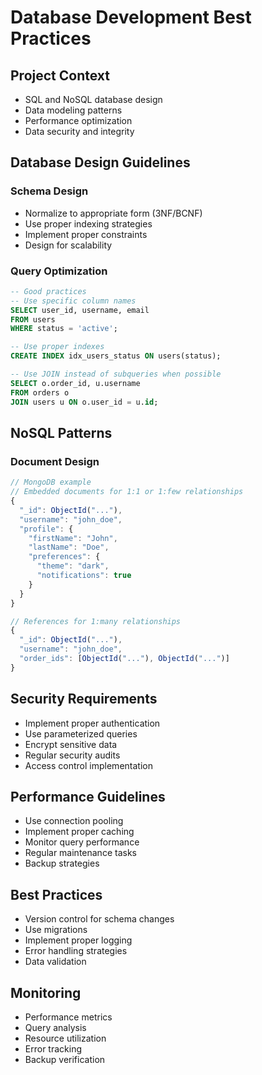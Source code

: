 # Database Development Best Practices

## Project Context
- SQL and NoSQL database design
- Data modeling patterns
- Performance optimization
- Data security and integrity

## Database Design Guidelines
### Schema Design
- Normalize to appropriate form (3NF/BCNF)
- Use proper indexing strategies
- Implement proper constraints
- Design for scalability

### Query Optimization
```sql
-- Good practices
-- Use specific column names
SELECT user_id, username, email 
FROM users 
WHERE status = 'active';

-- Use proper indexes
CREATE INDEX idx_users_status ON users(status);

-- Use JOIN instead of subqueries when possible
SELECT o.order_id, u.username
FROM orders o
JOIN users u ON o.user_id = u.id;
```

## NoSQL Patterns
### Document Design
```javascript
// MongoDB example
// Embedded documents for 1:1 or 1:few relationships
{
  "_id": ObjectId("..."),
  "username": "john_doe",
  "profile": {
    "firstName": "John",
    "lastName": "Doe",
    "preferences": {
      "theme": "dark",
      "notifications": true
    }
  }
}

// References for 1:many relationships
{
  "_id": ObjectId("..."),
  "username": "john_doe",
  "order_ids": [ObjectId("..."), ObjectId("...")]
}
```

## Security Requirements
- Implement proper authentication
- Use parameterized queries
- Encrypt sensitive data
- Regular security audits
- Access control implementation

## Performance Guidelines
- Use connection pooling
- Implement proper caching
- Monitor query performance
- Regular maintenance tasks
- Backup strategies

## Best Practices
- Version control for schema changes
- Use migrations
- Implement proper logging
- Error handling strategies
- Data validation

## Monitoring
- Performance metrics
- Query analysis
- Resource utilization
- Error tracking
- Backup verification